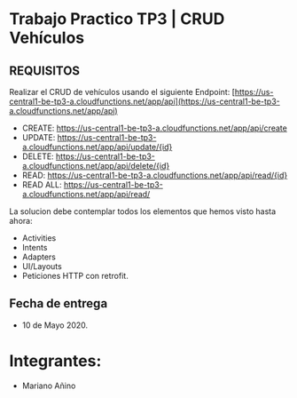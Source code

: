 # Trabajo Practico TP3 | CRUD Vehículos

## REQUISITOS
Realizar el CRUD de vehículos usando el siguiente Endpoint: [https://us-central1-be-tp3-a.cloudfunctions.net/app/api](https://us-central1-be-tp3-a.cloudfunctions.net/app/api)

- CREATE: https://us-central1-be-tp3-a.cloudfunctions.net/app/api/create
- UPDATE: https://us-central1-be-tp3-a.cloudfunctions.net/app/api/update/{id}
- DELETE: https://us-central1-be-tp3-a.cloudfunctions.net/app/api/delete/{id}
- READ:   https://us-central1-be-tp3-a.cloudfunctions.net/app/api/read/{id}
- READ ALL:   https://us-central1-be-tp3-a.cloudfunctions.net/app/api/read/

La solucion debe contemplar todos los elementos que hemos visto hasta ahora:
- Activities
- Intents
- Adapters
- UI/Layouts
- Peticiones HTTP con retrofit.

## Fecha de entrega
- 10 de Mayo 2020.

# Integrantes: 
- Mariano Añino

